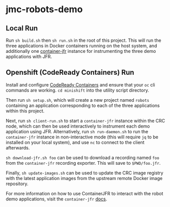 # jmc-robots-demo

## Local Run

Run `sh build.sh` then `sh run.sh` in the root of this project. This will run
the three applications in Docker containers running on the host system, and
additionally one [container-jfr](https://github.com/rh-jmc-team/container-jfr)
instance for instrumenting the three demo applications with JFR.

## Openshift (CodeReady Containers) Run

Install and configure [CodeReady Containers](https://github.com/minishift/minishift) and
ensure that your `oc` cli commands are working. `cd minishift` into the utility
script directory.

Then run `sh setup.sh`, which will create a new project named `robots`
containing an application corresponding to each of the three applications
within this project.

Next, run `sh client-run.sh` to start a `container-jfr` instance
within the CRC node, which can then be used interactively to instrument
each demo application using JFR. Alternatively, run
`sh run-daemon.sh` to run the `container-jfr` instance in
non-interactive mode (this will require `jq` to be installed on your local
system), and use `nc` to connect to the client afterwards.

`sh download-jfr.sh foo` can be used to download a recording named
`foo` from the `container-jfr` recording exporter. This will save to
`$PWD/foo.jfr`.

Finally, `sh update-images.sh` can be used to update the CRC
image registry with the latest application images from the upstream remote
Docker image repository.

For more information on how to use ContainerJFR to interact with the robot demo
applications, visit the `container-jfr`
[docs](https://github.com/rh-jmc-team/container-jfr).
